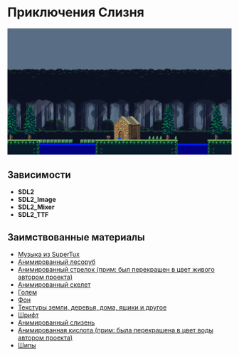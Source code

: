# Приключения Слизня
![screenshot](docs/1.png)
## Зависимости
* **SDL2**
* **SDL2_Image**
* **SDL2_Mixer**
* **SDL2_TTF**
## Заимствованные материалы
* [Музыка из SuperTux](https://github.com/SuperTux/supertux)
* [Анимированный лесоруб](https://andrwood.itch.io/warrior)
* [Анимированный стрелок (прим: был перекрашен в цвет живого автором проекта)](https://opengameart.org/content/death-soldier-32x32)
* [Анимированный скелет](https://opengameart.org/content/animated-skeleton)
* [Голем](https://opengameart.org/content/golem)
* [Фон](https://edermunizz.itch.io/free-pixel-art-forest)
* [Текстуры земли, деревья, дома, ящики и другое](https://vnitti.itch.io/taiga-asset-pack)
* [Шрифт](https://fonts-online.ru/fonts/bitter-pro)
* [Анимированный слизень](https://pixelfranek.itch.io/slime)
* [Анимированная кислота (прим: была перекрашена в цвет воды автором проекта)](https://lil-cthulhu.itch.io/tilebale-animated-acid)
* [Шипы](https://omniclause.itch.io/spikes)